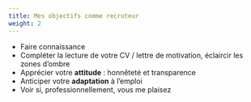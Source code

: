 ```yaml
---
title: Mes objectifs comme recruteur
weight: 2
---
```

- Faire connaissance
- Compléter la lecture de votre CV / lettre de motivation, éclaircir les zones d’ombre
- Apprécier votre **attitude** : honnêteté et transparence
- Anticiper votre **adaptation** à l’emploi
- Voir si, professionnellement, vous me plaisez
